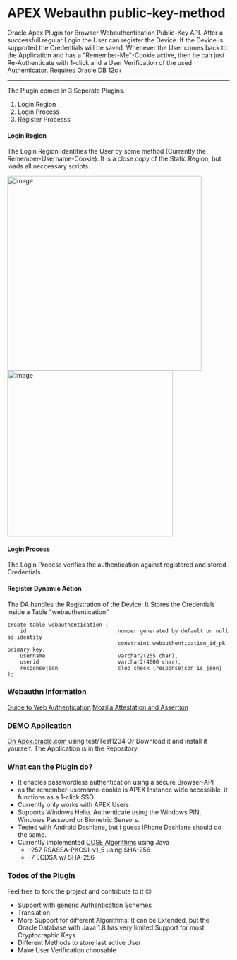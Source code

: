 # APEX Webauthn public-key-method
Oracle Apex Plugin for Browser Webauthentication Public-Key API.
After a successfull regular Login the User can register the Device. If the Device is supported the Credentials will be saved.
Whenever the User comes back to the Application and has a "Remember-Me"-Cookie active, then he can just Re-Authenticate with 1-click and a User Verification of the used Authenticator.
Requires Oracle DB 12c+

---------------------------------------------------------------
The Plugin comes in 3 Seperate Plugins.
1. Login Region
2. Login Process
3. Register Processs

#### Login Region
The Login Region Identifies the User by some method (Currently the Remember-Username-Cookie).
It is a close copy of the Static Region, but loads all neccessary scripts.

<img width="440" alt="image" src="https://user-images.githubusercontent.com/26186939/154468717-1afa2213-38a9-45a9-a452-264642eb8854.png">
<img width="375" alt="image" src="https://user-images.githubusercontent.com/26186939/154488361-8c2ebf0b-2921-4dc4-931c-bd38cf7559fa.png">


#### Login Process
The Login Process verifies the authentication against registered and stored Credentials.

#### Register Dynamic Action
The DA handles the Registration of the Device. It Stores the Credentials inside a Table "webauthentication"

```
create table webauthentication (
    id                             number generated by default on null as identity 
                                   constraint webauthentication_id_pk primary key,
    username                       varchar2(255 char),
    userid                         varchar2(4000 char),
    responsejson                   clob check (responsejson is json)
);
```

### Webauthn Information
[Guide to Web Authentication](https://webauthn.guide/)
[Mozilla Attestation and Assertion](https://developer.mozilla.org/en-US/docs/Web/API/Web_Authentication_API/Attestation_and_Assertion)

### DEMO Application
[On Apex.oracle.com](https://apex.oracle.com/pls/apex/f?p=91879:home)
using test/Test1234
Or Download it and install it yourself. The Application is in the Repository.

### What can the Plugin do?
- It enables passwordless authentication using a secure Browser-API
- as the remember-username-cookie is APEX Instance wide accessible, it functions as a 1-click SSO.
- Currently only works with APEX Users
- Supports Windows Hello. Authenticate using the Windows PIN, Windows Password or Biometric Sensors.
- Tested with Android Dashlane, but i guess iPhone Dashlane should do the same.
- Currently implemented [COSE Algorithms](https://www.iana.org/assignments/cose/cose.xhtml) using Java
  - -257  RSASSA-PKCS1-v1_5 using SHA-256
  - -7    ECDSA w/ SHA-256

### Todos of the Plugin
Feel free to fork the project and contribute to it 😊
- Support with generic Authentication Schemes
- Translation
- More Support for different Algorithms: It can be Extended, but the Oracle Database with Java 1.8 has very limited Support for most Cryptocraphic Keys
- Different Methods to store last active User
- Make User Verification choosable 
